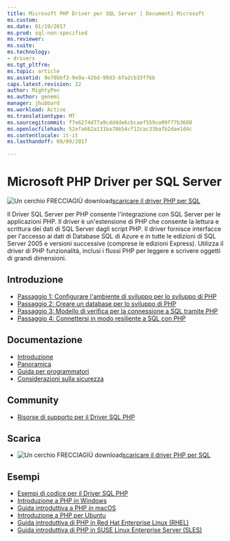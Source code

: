 ```yaml
---
title: Microsoft PHP Driver per SQL Server | Documenti Microsoft
ms.custom: 
ms.date: 01/19/2017
ms.prod: sql-non-specified
ms.reviewer: 
ms.suite: 
ms.technology:
- drivers
ms.tgt_pltfrm: 
ms.topic: article
ms.assetid: 9e78bbf3-9e9a-426d-99d3-6fa2cb33ff6b
caps.latest.revision: 22
author: MightyPen
ms.author: genemi
manager: jhubbard
ms.workload: Active
ms.translationtype: MT
ms.sourcegitcommit: f7e6274d77a9cdd4de6cbcaef559ca99f77b3608
ms.openlocfilehash: 52efa662a131ba78654cf12cac33bafb2dae1d4c
ms.contentlocale: it-it
ms.lasthandoff: 09/09/2017

---
```

# <a name="microsoft-php-driver-for-sql-server"></a>Microsoft PHP Driver per SQL Server

![Un cerchio FRECCIAGIÙ download](../../ssdt/media/download.png)[scaricare il driver PHP per SQL](../sql-connection-libraries.md#anchor-20-drivers-relational-access)

Il Driver SQL Server per PHP consente l'integrazione con SQL Server per le applicazioni PHP. Il driver è un'estensione di PHP che consente la lettura e scrittura dei dati di SQL Server dagli script PHP. Il driver fornisce interfacce per l'accesso ai dati di Database SQL di Azure e in tutte le edizioni di SQL Server 2005 e versioni successive (comprese le edizioni Express). Utilizza il driver di PHP funzionalità, inclusi i flussi PHP per leggere e scrivere oggetti di grandi dimensioni.  
  
## <a name="getting-started"></a>Introduzione  
* [Passaggio 1: Configurare l'ambiente di sviluppo per lo sviluppo di PHP](step-1-configure-development-environment-for-php-development.md)  
* [Passaggio 2: Creare un database per lo sviluppo di PHP](step-2-create-a-sql-database-for-php-development.md)  
* [Passaggio 3: Modello di verifica per la connessione a SQL tramite PHP](step-3-proof-of-concept-connecting-to-sql-using-php.md)  
* [Passaggio 4: Connettersi in modo resiliente a SQL con PHP](step-4-connect-resiliently-to-sql-with-php.md)  
  
## <a name="documentation"></a>Documentazione  
* [Introduzione](getting-started-with-the-php-sql-driver.md)
* [Panoramica](overview-of-the-php-sql-driver.md)
* [Guida per programmatori](programming-guide-for-php-sql-driver.md) 
* [Considerazioni sulla sicurezza](security-considerations-for-php-sql-driver.md)
  
## <a name="community"></a>Community  
* [Risorse di supporto per il Driver SQL PHP](support-resources-for-the-php-sql-driver.md)
  
## <a name="download"></a>Scarica  
* ![Un cerchio FRECCIAGIÙ download](../../ssdt/media/download.png)[scaricare il driver PHP per SQL](../sql-connection-libraries.md#anchor-20-drivers-relational-access)
  
## <a name="samples"></a>Esempi  
* [Esempi di codice per il Driver SQL PHP](code-samples-for-php-sql-driver.md)
* [Introduzione a PHP in Windows](https://www.microsoft.com/sql-server/developer-get-started/php/windows/)
* [Guida introduttiva a PHP in macOS](https://www.microsoft.com/sql-server/developer-get-started/php/mac/)
* [Introduzione a PHP per Ubuntu](https://www.microsoft.com/sql-server/developer-get-started/php/ubuntu/)
* [Guida introduttiva di PHP in Red Hat Enterprise Linux (RHEL)](https://www.microsoft.com/sql-server/developer-get-started/php/rhel/)
* [Guida introduttiva di PHP in SUSE Linux Enterprise Server (SLES)](https://www.microsoft.com/sql-server/developer-get-started/php/sles/)

